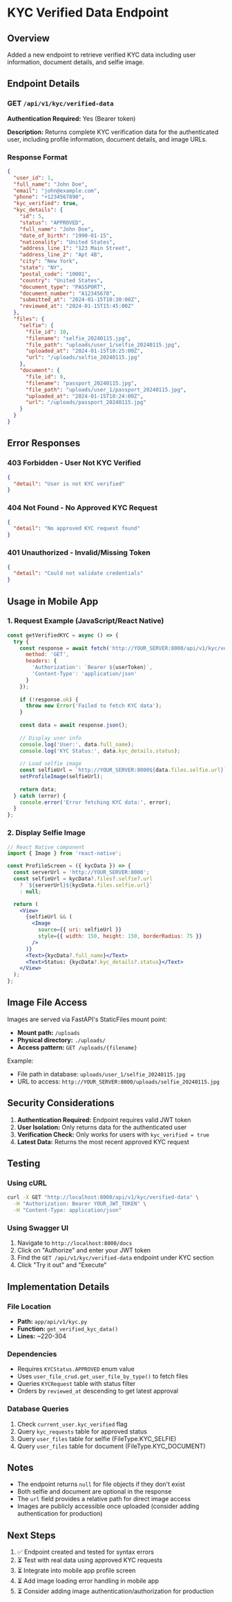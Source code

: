 # KYC Verified Data Endpoint

## Overview
Added a new endpoint to retrieve verified KYC data including user information, document details, and selfie image.

## Endpoint Details

### GET `/api/v1/kyc/verified-data`

**Authentication Required:** Yes (Bearer token)

**Description:** Returns complete KYC verification data for the authenticated user, including profile information, document details, and image URLs.

### Response Format

```json
{
  "user_id": 1,
  "full_name": "John Doe",
  "email": "john@example.com",
  "phone": "+1234567890",
  "kyc_verified": true,
  "kyc_details": {
    "id": 5,
    "status": "APPROVED",
    "full_name": "John Doe",
    "date_of_birth": "1990-01-15",
    "nationality": "United States",
    "address_line_1": "123 Main Street",
    "address_line_2": "Apt 4B",
    "city": "New York",
    "state": "NY",
    "postal_code": "10001",
    "country": "United States",
    "document_type": "PASSPORT",
    "document_number": "A12345678",
    "submitted_at": "2024-01-15T10:30:00Z",
    "reviewed_at": "2024-01-15T15:45:00Z"
  },
  "files": {
    "selfie": {
      "file_id": 10,
      "filename": "selfie_20240115.jpg",
      "file_path": "uploads/user_1/selfie_20240115.jpg",
      "uploaded_at": "2024-01-15T10:25:00Z",
      "url": "/uploads/selfie_20240115.jpg"
    },
    "document": {
      "file_id": 9,
      "filename": "passport_20240115.jpg",
      "file_path": "uploads/user_1/passport_20240115.jpg",
      "uploaded_at": "2024-01-15T10:24:00Z",
      "url": "/uploads/passport_20240115.jpg"
    }
  }
}
```

## Error Responses

### 403 Forbidden - User Not KYC Verified
```json
{
  "detail": "User is not KYC verified"
}
```

### 404 Not Found - No Approved KYC Request
```json
{
  "detail": "No approved KYC request found"
}
```

### 401 Unauthorized - Invalid/Missing Token
```json
{
  "detail": "Could not validate credentials"
}
```

## Usage in Mobile App

### 1. Request Example (JavaScript/React Native)

```javascript
const getVerifiedKYC = async () => {
  try {
    const response = await fetch('http://YOUR_SERVER:8000/api/v1/kyc/verified-data', {
      method: 'GET',
      headers: {
        'Authorization': `Bearer ${userToken}`,
        'Content-Type': 'application/json'
      }
    });
    
    if (!response.ok) {
      throw new Error('Failed to fetch KYC data');
    }
    
    const data = await response.json();
    
    // Display user info
    console.log('User:', data.full_name);
    console.log('KYC Status:', data.kyc_details.status);
    
    // Load selfie image
    const selfieUrl = `http://YOUR_SERVER:8000${data.files.selfie.url}`;
    setProfileImage(selfieUrl);
    
    return data;
  } catch (error) {
    console.error('Error fetching KYC data:', error);
  }
};
```

### 2. Display Selfie Image

```jsx
// React Native component
import { Image } from 'react-native';

const ProfileScreen = ({ kycData }) => {
  const serverUrl = 'http://YOUR_SERVER:8000';
  const selfieUrl = kycData?.files?.selfie?.url 
    ? `${serverUrl}${kycData.files.selfie.url}`
    : null;

  return (
    <View>
      {selfieUrl && (
        <Image 
          source={{ uri: selfieUrl }}
          style={{ width: 150, height: 150, borderRadius: 75 }}
        />
      )}
      <Text>{kycData?.full_name}</Text>
      <Text>Status: {kycData?.kyc_details?.status}</Text>
    </View>
  );
};
```

## Image File Access

Images are served via FastAPI's StaticFiles mount point:
- **Mount path:** `/uploads`
- **Physical directory:** `./uploads/`
- **Access pattern:** `GET /uploads/{filename}`

Example:
- File path in database: `uploads/user_1/selfie_20240115.jpg`
- URL to access: `http://YOUR_SERVER:8000/uploads/selfie_20240115.jpg`

## Security Considerations

1. **Authentication Required:** Endpoint requires valid JWT token
2. **User Isolation:** Only returns data for the authenticated user
3. **Verification Check:** Only works for users with `kyc_verified = true`
4. **Latest Data:** Returns the most recent approved KYC request

## Testing

### Using cURL

```bash
curl -X GET "http://localhost:8000/api/v1/kyc/verified-data" \
  -H "Authorization: Bearer YOUR_JWT_TOKEN" \
  -H "Content-Type: application/json"
```

### Using Swagger UI

1. Navigate to `http://localhost:8000/docs`
2. Click on "Authorize" and enter your JWT token
3. Find the `GET /api/v1/kyc/verified-data` endpoint under KYC section
4. Click "Try it out" and "Execute"

## Implementation Details

### File Location
- **Path:** `app/api/v1/kyc.py`
- **Function:** `get_verified_kyc_data()`
- **Lines:** ~220-304

### Dependencies
- Requires `KYCStatus.APPROVED` enum value
- Uses `user_file_crud.get_user_file_by_type()` to fetch files
- Queries `KYCRequest` table with status filter
- Orders by `reviewed_at` descending to get latest approval

### Database Queries
1. Check `current_user.kyc_verified` flag
2. Query `kyc_requests` table for approved status
3. Query `user_files` table for selfie (FileType.KYC_SELFIE)
4. Query `user_files` table for document (FileType.KYC_DOCUMENT)

## Notes

- The endpoint returns `null` for file objects if they don't exist
- Both selfie and document are optional in the response
- The `url` field provides a relative path for direct image access
- Images are publicly accessible once uploaded (consider adding authentication for production)

## Next Steps

1. ✅ Endpoint created and tested for syntax errors
2. ⏳ Test with real data using approved KYC requests
3. ⏳ Integrate into mobile app profile screen
4. ⏳ Add image loading error handling in mobile app
5. ⏳ Consider adding image authentication/authorization for production
